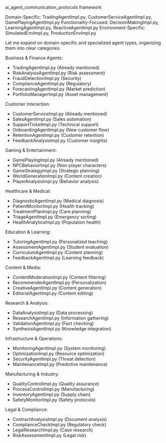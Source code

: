 ai_agent_communication_protocols framework


Domain-Specific: TradingAgentImpl.py, CustomerServiceAgentImpl.py, GamePlayingAgentImpl.py
Functionality-Focused: DecisionMakingImpl.py, LearningAgentImpl.py, ReactiveAgentImpl.py
Environment-Specific: SimulatedEnvImpl.py, ProductionEnvImpl.py


Let me expand on domain-specific and specialized agent types, organizing them into clear categories:

Business & Finance Agents:

- TradingAgentImpl.py      (Already mentioned)
- RiskAnalysisAgentImpl.py (Risk assessment)
- FraudDetectionImpl.py    (Security)
- ComplianceAgentImpl.py   (Regulatory)
- ForecastingAgentImpl.py  (Market prediction)
- PortfolioManagerImpl.py  (Asset management)

Customer Interaction:

- CustomerServiceImpl.py    (Already mentioned)
- SalesAgentImpl.py        (Sales automation)
- SupportTicketImpl.py     (Technical support)
- OnboardingAgentImpl.py   (New customer flow)
- RetentionAgentImpl.py    (Customer retention)
- FeedbackAnalysisImpl.py  (Customer insights)

Gaming & Entertainment:

- GamePlayingImpl.py       (Already mentioned)
- NPCBehaviorImpl.py      (Non-player characters)
- GameStrategyImpl.py     (Strategic planning)
- WorldGenerationImpl.py  (Content creation)
- PlayerAnalysisImpl.py   (Behavior analysis)

Healthcare & Medical:

- DiagnosticAgentImpl.py  (Medical diagnosis)
- PatientMonitorImpl.py   (Health tracking)
- TreatmentPlanImpl.py    (Care planning)
- TriageAgentImpl.py      (Emergency sorting)
- HealthAnalyticsImpl.py  (Population health)

Education & Learning:

- TutoringAgentImpl.py    (Personalized teaching)
- AssessmentAgentImpl.py  (Student evaluation)
- CurriculumAgentImpl.py  (Content planning)
- FeedbackAgentImpl.py    (Learning feedback)

Content & Media:

- ContentModerationImpl.py (Content filtering)
- RecommenderAgentImpl.py  (Personalization)
- CreativeAgentImpl.py     (Content generation)
- EditorialAgentImpl.py    (Content editing)

Research & Analysis:

- DataAnalysisImpl.py     (Data processing)
- ResearchAgentImpl.py    (Information gathering)
- ValidationAgentImpl.py  (Fact checking)
- SynthesisAgentImpl.py   (Knowledge integration)

Infrastructure & Operations:

- MonitoringAgentImpl.py  (System monitoring)
- OptimizationImpl.py     (Resource optimization)
- SecurityAgentImpl.py    (Threat detection)
- MaintenanceImpl.py      (Predictive maintenance)

Manufacturing & Industry:

- QualityControlImpl.py   (Quality assurance)
- ProcessControlImpl.py   (Manufacturing)
- InventoryAgentImpl.py   (Supply chain)
- SafetyMonitorImpl.py    (Safety protocols)

Legal & Compliance:

- ContractAnalysisImpl.py (Document analysis)
- ComplianceCheckImpl.py  (Regulatory check)
- LegalResearchImpl.py    (Case research)
- RiskAssessmentImpl.py   (Legal risk)
